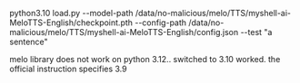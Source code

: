 python3.10 load.py --model-path /data/no-malicious/melo/TTS/myshell-ai-MeloTTS-English/checkpoint.pth --config-path /data/no-malicious/melo/TTS/myshell-ai-MeloTTS-English/config.json --test "a sentence"

melo library does not work on python 3.12.. switched to 3.10 worked. the official instruction specifies 3.9
